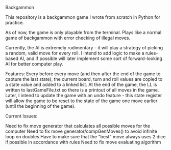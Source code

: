 Backgammon

This repository is a backgammon game I wrote from scratch in Python for practice.

As of now, the game is only playable from the terminal. Plays like a normal game of backgammon 
with error checking of illegal moves. 

Currently, the AI is extremely rudimentary - it will play a strategy of picking a random, 
valid move for every roll. I intend to add logic to make a rules-based AI, and if possible 
will later implement some sort of forward-looking AI for better computer play. 

Features:
Every before every move (and then after the end of the game to capture the last state), 
the current board, turn and roll values are copied to a state value and added to a linked
list. At the end of the game, the LL is written to lastGameFile.txt so there is a printout
of all moves in the game. Later, I intend to update the game with an undo feature - this
state register will allow the game to be reset to the state of the game one move earlier 
(until the beginning of the game).


Current Issues:

Need to fix move generator that calculates all possible moves for the computer
Need to fix move generator/compGenMoves() to avoid infinite loop on doubles
Have to make sure that the "best" move always uses 2 dice if possible in accordance with rules
Need to fix move evaluating algorithm